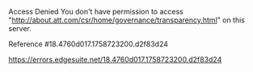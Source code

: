 Access Denied
You don't have permission to access "http://about.att.com/csr/home/governance/transparency.html" on this server.

Reference #18.4760d017.1758723200.d2f83d24

https://errors.edgesuite.net/18.4760d017.1758723200.d2f83d24